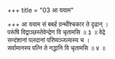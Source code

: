 +++
title = "03 आ ययाम"

+++
आ ययाम सं बबर्ह ग्रन्थींश्चकार ते दृढान् ।  
परूंषि विद्वाञ्छस्तेवेन्द्रेण वि चृतामसि ॥ ३ ॥ वेद्रे  
सन्दंशानां पलदानां परिष्यञ्जल्यस्य च ।  
सर्वामानस्य पत्नि ते नद्धानि वि चृतामसि ॥ ४ ॥